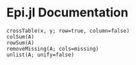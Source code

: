 # Epi.jl Documentation

```@docs
crossTable(x, y; row=true, column=false)
colSum(A)
rowSum(A)
removeMissing(A; cols=missing)
unlist(A; unify=false)
```
